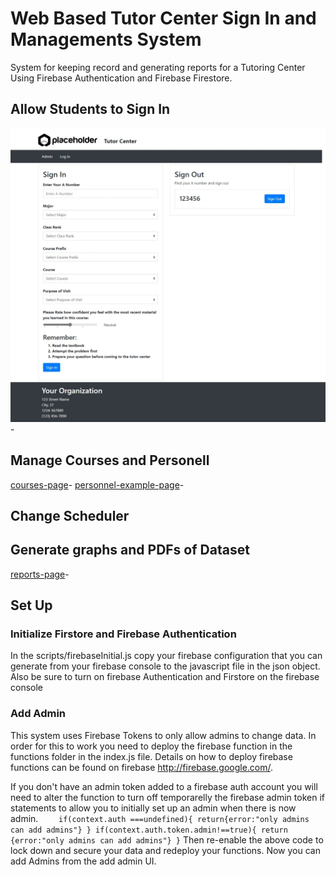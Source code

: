 # Web Based Tutor Center Sign In and Managements System
System for keeping record and generating reports for a Tutoring Center Using Firebase Authentication and Firebase Firestore. 

## Allow Students to Sign In 

![sign-in-page-screenshot](https://raw.githubusercontent.com/kf7mxe/Web-Based-Tutor-Center-Sign-In-and-Managements-System/master/other/sign-in-page-screenshot.jpeg)-

## Manage Courses and Personell

[courses-page](other/courses-page.jpg?raw=true)-
[personnel-example-page](other/personnel-example-page.jpg?raw=true)-

## Change Scheduler

## Generate graphs and PDFs of Dataset
[reports-page](other/reports-page.jpg?raw=true)-

## Set Up

### Initialize Firstore and Firebase Authentication
In the scripts/firebaseInitial.js copy your firebase configuration that you can generate from your firebase console to the javascript file in the json object.
Also be sure to turn on firebase Authentication and Firstore on the firebase console

### Add Admin
This system uses Firebase Tokens to only allow admins to change data. 
In order for this to work you need to deploy the firebase function in the functions folder in the index.js file. Details on how to deploy firebase functions can be found on firebase http://firebase.google.com/. 

If you don't have an admin token added to a firebase auth account you will need to alter the function to turn off temporarelly the firebase admin token if statements to allow you to initially set up an admin when there is now admin. 
`    if(context.auth ===undefined){
      return{error:"only admins can add admins"}
    }
    if(context.auth.token.admin!==true){
        return {error:"only admins can add admins"}
    }`
Then re-enable the above code to lock down and secure your data and redeploy your functions. Now you can add Admins from the add admin UI.



